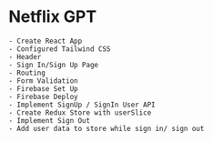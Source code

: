 # Netflix GPT

    - Create React App
    - Configured Tailwind CSS
    - Header
    - Sign In/Sign Up Page
    - Routing
    - Form Validation
    - Firebase Set Up
    - Firebase Deploy
    - Implement SignUp / SignIn User API
    - Create Redux Store with userSlice
    - Implement Sign Out
    - Add user data to store while sign in/ sign out
